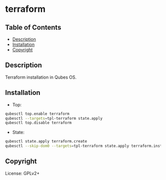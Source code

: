 # terraform

## Table of Contents

* [Description](#description)
* [Installation](#installation)
* [Copyright](#copyright)

## Description

Terraform installation in Qubes OS.

## Installation

- Top:
```sh
qubesctl top.enable terraform
qubesctl --targets=tpl-terraform state.apply
qubesctl top.disable terraform
```

- State:
```sh
qubesctl state.apply terraform.create
qubesctl --skip-dom0 --targets=tpl-terraform state.apply terraform.install
```

## Copyright

License: GPLv2+
